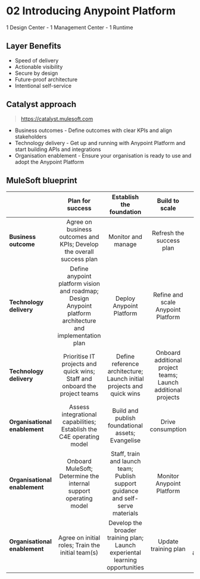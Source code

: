 # 02 Introducing Anypoint Platform

1 Design Center - 1 Management Center - 1 Runtime

## Layer Benefits

* Speed of delivery
* Actionable visibility
* Secure by design
* Future-proof architecture
* Intentional self-service

## Catalyst approach

> https://catalyst.mulesoft.com

* Business outcomes - Define outcomes with clear KPIs and align stakeholders
* Technology delivery - Get up and running with Anypoint Platform and start building APIs and integrations
* Organisation enablement - Ensure your organisation is ready to use and adopt the Anypoint Platform

## MuleSoft blueprint

|       | **Plan for success** | **Establish the foundation** | **Build to scale** | **Measure impact** |
| :---- | :----: | :----: | :----: | :----: |
| **Business outcome** | Agree on business outcomes and KPIs; Develop the overall success plan | Monitor and manage | Refresh the success plan | Measure business outcomes |
| **Technology delivery** | Define anypoint platform vision and roadmap; Design Anypoint platform architecture and implementation plan | Deploy Anypoint Platform | Refine and scale Anypoint Platform | Measure Anypoint platform KPIs |
| **Technology delivery** | Prioritise IT projects and quick wins; Staff and onboard the project teams | Define reference architecture; Launch initial projects and quick wins | Onboard additional project teams; Launch additional projects | Measure project KPIs |
| **Organisational enablement** | Assess integrational capabilities; Establish the C4E operating model | Build and publish foundational assets; Evangelise | Drive consumption | Measure C4E KPIs |
| **Organisational enablement** | Onboard MuleSoft; Determine the internal support operating model | Staff, train and launch team; Publish support guidance and self-serve materials | Monitor Anypoint Platform | Measure support KPIs |
| **Organisational enablement** | Agree on initial roles; Train the initial team(s) | Develop the broader training plan; Launch experiental learning opportunities | Update training plan | Conduct skills assessment |





